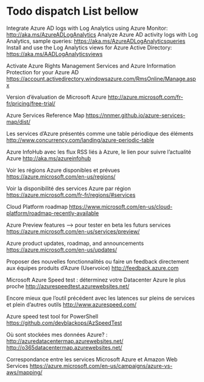 # Todo dispatch List bellow

Integrate Azure AD logs with Log Analytics using Azure Monitor: http://aka.ms/AzureADLogAnalytics
Analyze Azure AD activity logs with Log Analytics, sample queries: https://aka.ms/AzureADLogAnalyticsqueries
Install and use the Log Analytics views for Azure Active Directory: https://aka.ms/AADLogAnalyticsviews


Activate Azure Rights Management Services and Azure Information Protection for your Azure AD
https://account.activedirectory.windowsazure.com/RmsOnline/Manage.aspx

Version d’évaluation de Microsoft Azure
http://azure.microsoft.com/fr-fr/pricing/free-trial/

Azure Services Reference Map
https://nnmer.github.io/azure-services-map/dist/

Les services d’Azure présentés comme une table périodique des éléments
http://www.concurrency.com/landing/azure-periodic-table

Azure InfoHub avec les flux RSS liés à Azure, le lien pour suivre l’actualité Azure
http://aka.ms/azureinfohub

Voir les régions Azure disponibles et prévues
https://azure.microsoft.com/en-us/regions/

Voir la disponibilité des services Azure par région
https://azure.microsoft.com/fr-fr/regions/#services

Cloud Platform roadmap
https://www.microsoft.com/en-us/cloud-platform/roadmap-recently-available

Azure Preview features –> pour tester en beta les futurs services https://azure.microsoft.com/en-us/services/preview/

Azure product updates, roadmap, and announcements
https://azure.microsoft.com/en-us/updates/

Proposer des nouvelles fonctionnalités ou faire un feedback directement aux équipes produits d’Azure (Uservoice)
http://feedback.azure.com

Microsoft Azure Speed test : déterminez votre Datacenter Azure le plus proche
http://azurespeedtest.azurewebsites.net/

Encore mieux que l’outil précédent avec les latences sur pleins de services et plein d’autres outils
http://www.azurespeed.com/

Azure speed test tool for PowerShell
https://github.com/devblackops/AzSpeedTest

Où sont stockées mes données Azure? : 
http://azuredatacentermap.azurewebsites.net/
http://o365datacentermap.azurewebsites.net/

Correspondance entre les services Microsoft Azure et Amazon Web Services
https://azure.microsoft.com/en-us/campaigns/azure-vs-aws/mapping/


